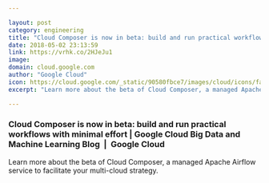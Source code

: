```yaml
---

layout: post
category: engineering
title: "Cloud Composer is now in beta: build and run practical workflows with minimal effort"
date: 2018-05-02 23:13:59
link: https://vrhk.co/2HJeJu1
image: 
domain: cloud.google.com
author: "Google Cloud"
icon: https://cloud.google.com/_static/90580fbce7/images/cloud/icons/favicons/onecloud/apple-icon.png
excerpt: "Learn more about the beta of Cloud Composer, a managed Apache Airflow service to facilitate your multi-cloud strategy."

---
```


### Cloud Composer is now in beta: build and run practical workflows with minimal effort | Google Cloud Big Data and Machine Learning Blog  |  Google Cloud

Learn more about the beta of Cloud Composer, a managed Apache Airflow service to facilitate your multi-cloud strategy.
